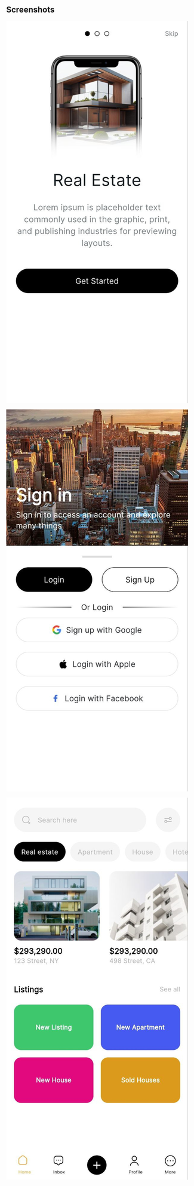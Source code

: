 ## Screenshots

![Walkthrough 1](https://github.com/ManuelSena19/home-hub/blob/main/screenshots/Walkthrough%201.jpg)

![Sign in screen](https://github.com/ManuelSena19/home-hub/blob/main/screenshots/Sign%20in%20screen.jpg)

![Home screen](https://github.com/ManuelSena19/home-hub/blob/main/screenshots/Home%20screen.jpg)
